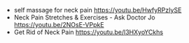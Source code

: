 - self massage for neck pain https://youtu.be/HwfyRPzIySE
- Neck Pain Stretches & Exercises - Ask Doctor Jo https://youtu.be/2NOsE-VPpkE
- Get Rid of Neck Pain https://youtu.be/l3HXyoYCkhs
